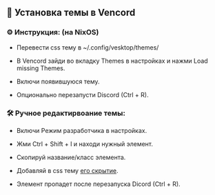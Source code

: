 ## 🔧 Установка темы в Vencord

### ⚙️ Инструкция: (на NixOS)

- Перевести css тему в ~/.config/vesktop/themes/

- В Vencord зайди во вкладку Themes в настройках и нажми Load missing Themes.

- Включи появившуюся тему.

- Опционально перезапусти Discord (Ctrl + R).

### 🛠 Ручное редактирвоание темы:

- Включи Режим разработчика в настройках.

- Жми Ctrl + Shift + I и находи нужный элемент.

- Скопируй название/класс элемента.

- Добавляй в css тему [его скрытие](https://github.com/driversline/vesktop/blob/main/template/default.css).

- Элемент пропадет после перезапуска Dicord (Ctrl + R).
